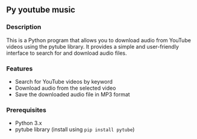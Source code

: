 ## Py youtube music

### Description
This is a Python program that allows you to download audio from YouTube videos using the pytube library. It provides a simple and user-friendly interface to search for and download audio files.

### Features
- Search for YouTube videos by keyword
- Download audio from the selected video
- Save the downloaded audio file in MP3 format

### Prerequisites
- Python 3.x
- pytube library (install using `pip install pytube`)
